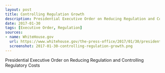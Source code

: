 ```yaml
---
layout: post
title: Controlling Regulation Growth
description: Presidential Executive Order on Reducing Regulation and Controlling Regulatory Costs
date: 2017-01-30
tags: [Executive Order, Regulation]
sources: 
- name: WhiteHouse.gov
  url: https://www.whitehouse.gov/the-press-office/2017/01/30/presidential-executive-order-reducing-regulation-and-controlling
  screenshot: 2017-01-30-controlling-regulation-growth.png
---
```

Presidential Executive Order on Reducing Regulation and Controlling Regulatory Costs
